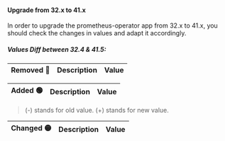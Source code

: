 #### Upgrade from 32.x to 41.x

In order to upgrade the prometheus-operator app from 32.x to 41.x, you should check
the changes in values and adapt it accordingly.


##### Values Diff between 32.4 & 41.5:

| Removed 🔴  |  Description | Value | 
|-------------|--------------|--------|


| Added 🟢  |  Description | Value |
|-------------|------------|-------|


>  (-) stands for old value.
>  (+) stands for new value.

| Changed 🟡  | Description | Value |
|-------------|----------|----------|
